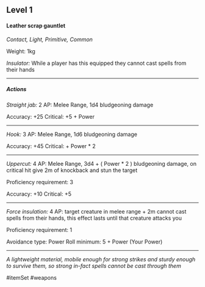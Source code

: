 ## Level 1
#### Leather scrap gauntlet
*Contact, Light, Primitive, Common*

Weight: 1kg

*Insulator:* While a player has this equipped they cannot cast spells from their hands

---
##### Actions

*Straight jab:* 2 AP: Melee Range, 1d4 bludgeoning damage

Accuracy: +25
Critical: +5 + Power

---

*Hook:* 3 AP: Melee Range, 1d6 bludgeoning damage

Accuracy: +45
Critical: + Power * 2

---

*Uppercut:* 4 AP: Melee Range, 3d4 + ( Power * 2 ) bludgeoning damage, on critical hit give 2m of knockback and stun the target

Proficiency requirement: 3

Accuracy: +10
Critical: +5

---

*Force insulation:* 4 AP: target creature in melee range + 2m cannot cast spells from their hands, this effect lasts until that creature attacks you

Proficiency requirement: 1

Avoidance type: Power
Roll minimum: 5 + Power (Your Power)

---
*A lightweight material, mobile enough for strong strikes and sturdy enough to survive them, so strong in-fact spells cannot be cast through them*

#itemSet #weapons 